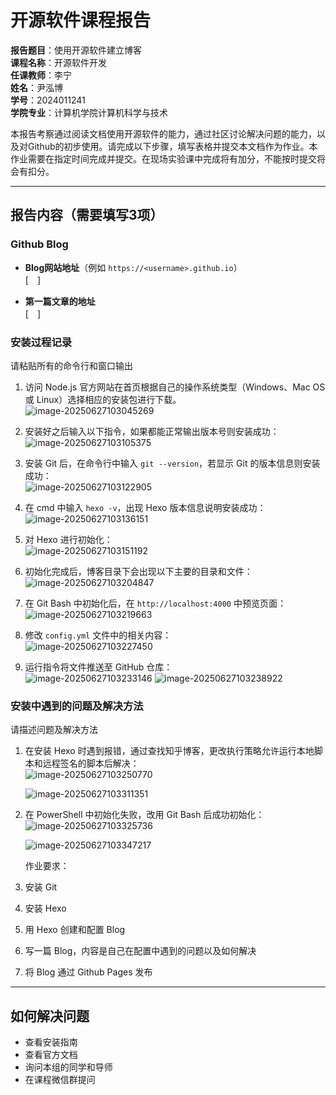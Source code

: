 # 开源软件课程报告

**报告题目**：使用开源软件建立博客  
**课程名称**：开源软件开发  
**任课教师**：李宁  
**姓名**：尹泓博  
**学号**：2024011241  
**学院专业**：计算机学院计算机科学与技术  

本报告考察通过阅读文档使用开源软件的能力，通过社区讨论解决问题的能力，以及对Github的初步使用。请完成以下步骤，填写表格并提交本文档作为作业。本作业需要在指定时间完成并提交。在现场实验课中完成将有加分，不能按时提交将会有扣分。

---

## 报告内容（需要填写3项）

### Github Blog

- **Blog网站地址**（例如 `https://<username>.github.io`）  
  [　]  

- **第一篇文章的地址**  
  [　]  

### 安装过程记录

请粘贴所有的命令行和窗口输出  

1. 访问 Node.js 官方网站在首页根据自己的操作系统类型（Windows、Mac OS 或 Linux）选择相应的安装包进行下载。  
   ![image-20250627103045269](/assets/images/post2/pic1.png)

2. 安装好之后输入以下指令，如果都能正常输出版本号则安装成功：  
   ![image-20250627103105375](/assets/images/post2/pic2.png)

3. 安装 Git 后，在命令行中输入 `git --version`，若显示 Git 的版本信息则安装成功：  
   ![image-20250627103122905](/assets/images/post2/pic3.png)

4. 在 cmd 中输入 `hexo -v`，出现 Hexo 版本信息说明安装成功：  
   ![image-20250627103136151](/assets/images/post2/pic4.png)

5. 对 Hexo 进行初始化：  
   ![image-20250627103151192](/assets/images/post2/pic5.png)

6. 初始化完成后，博客目录下会出现以下主要的目录和文件：  
   ![image-20250627103204847](/assets/images/post2/pic6.png)

7. 在 Git Bash 中初始化后，在 `http://localhost:4000` 中预览页面：  
   ![image-20250627103219663](/assets/images/post2/pic7.png)

8. 修改 `config.yml` 文件中的相关内容：  
   ![image-20250627103227450](/assets/images/post2/pic8.png)

9. 运行指令将文件推送至 GitHub 仓库：  
   ![image-20250627103233146](/assets/images/post2/pic9.png) 
   ![image-20250627103238922](/assets/images/post2/pic10.png)

### 安装中遇到的问题及解决方法

请描述问题及解决方法  

1. 在安装 Hexo 时遇到报错，通过查找知乎博客，更改执行策略允许运行本地脚本和远程签名的脚本后解决：  
   ![image-20250627103250770](/assets/images/post2/pic11.png)

   ![image-20250627103311351](/assets/images/post2/pic12.png)

2. 在 PowerShell 中初始化失败，改用 Git Bash 后成功初始化：  
   ![image-20250627103325736](/assets/images/post2/pic13.png)

   ![image-20250627103347217](/assets/images/post2/pic14.png)

   作业要求：

1. 安装 Git  
2. 安装 Hexo  
3. 用 Hexo 创建和配置 Blog  
4. 写一篇 Blog，内容是自己在配置中遇到的问题以及如何解决  
5. 将 Blog 通过 Github Pages 发布  

---

## 如何解决问题

- 查看安装指南  
- 查看官方文档  
- 询问本组的同学和导师  
- 在课程微信群提问  